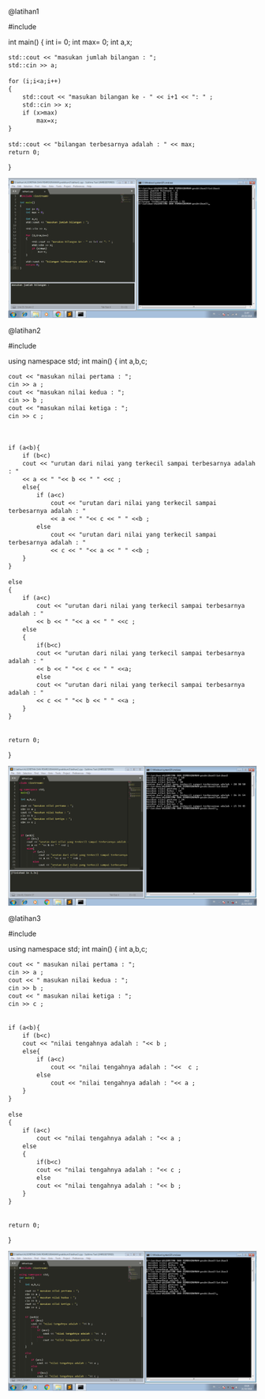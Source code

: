 @latihan1

#include <iostream>

int main()
{
	int i= 0;
	int max= 0;
	int a,x;

	std::cout << "masukan jumlah bilangan : ";
	std::cin >> a;

	for (i;i<a;i++)
	{
		std::cout << "masukan bilangan ke - " << i+1 << ": " ;
		std::cin >> x;
		if (x>max)
			max=x;
	}

	std::cout << "bilangan terbesarnya adalah : " << max;
	return 0;
}




![alt text](https://github.com/Priray777/repisitory3/blob/master/latihan1.png)



@latihan2

#include <iostream>

using namespace std;
int main()
{
	int a,b,c;

	cout << "masukan nilai pertama : ";
	cin >> a ;
	cout << "masukan nilai kedua : ";
	cin >> b ;
	cout << "masukan nilai ketiga : ";
	cin >> c ;



	if (a<b){
		if (b<c)
		cout << "urutan dari nilai yang terkecil sampai terbesarnya adalah : " 
		<< a << " "<< b << " " <<c ;
		else{
			if (a<c)
				cout << "urutan dari nilai yang terkecil sampai terbesarnya adalah : "
				<< a << " "<< c << " " <<b ;
			else
				cout << "urutan dari nilai yang terkecil sampai terbesarnya adalah : " 
				<< c << " "<< a << " " <<b ;
		}
	}

	else
	{
		if (a<c)
			cout << "urutan dari nilai yang terkecil sampai terbesarnya adalah : " 
			<< b << " "<< a << " " <<c ;
		else
		{
			if(b<c)
			cout << "urutan dari nilai yang terkecil sampai terbesarnya adalah : " 
			<< b << " "<< c << " " <<a;
			else
			cout << "urutan dari nilai yang terkecil sampai terbesarnya adalah : " 
			<< c << " "<< b << " " <<a ;
		}
	}

	
	return 0;
}

![alt text](https://github.com/Priray777/repisitory3/blob/master/latihan2.png)



@latihan3


#include <iostream>

using namespace std;
int main()
{
	int a,b,c;

	cout << " masukan nilai pertama : ";
	cin >> a ;
	cout << " masukan nilai kedua : ";
	cin >> b ;
	cout << " masukan nilai ketiga : ";
	cin >> c ; 


	if (a<b){
		if (b<c)
		cout << "nilai tengahnya adalah : "<< b ;
		else{
			if (a<c)
				cout << "nilai tengahnya adalah : "<<  c ;
			else
				cout << "nilai tengahnya adalah : "<< a ;
		}
	}

	else
	{
		if (a<c)
			cout << "nilai tengahnya adalah : "<< a ;
		else
		{
			if(b<c)
			cout << "nilai tengahnya adalah : "<< c ;
			else
			cout << "nilai tengahnya adalah : "<< b ;
		}
	}

	
	return 0;
}

![alt text](https://github.com/Priray777/repisitory3/blob/master/latihan3.png)